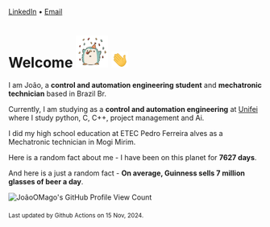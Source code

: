 [LinkedIn](https://www.linkedin.com/in/joão-pedro-gozzoli-b95641301/) &bull;
[Email](joaopedrogozzoli@gmail.com)

# Welcome <img src="happy.gif" height="64px" /> <img src="wave.gif" height="32px" />

I am João, a  **control and automation engineering student** and **mechatronic technician** based in Brazil Br.

Currently, I am studying as a **control and automation engineering** at [Unifei](https://unifei.edu.br) where I study python, C, C++, project management and Ai.

I did my high school education at ETEC Pedro Ferreira alves as a Mechatronic technician in Mogi Mirim.

Here is a random fact about me - I have been on this planet for **7627 days**.

And here is a just a random fact -  **On average, Guinness sells 7 million glasses of beer a day**.

![JoãoOMago's GitHub Profile View Count](https://komarev.com/ghpvc/?username=JoaoOMago)

<sub>Last updated by Github Actions on 15 Nov, 2024.</sub>
